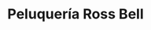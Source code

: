 ---
title: "Peluquería Ross Bell"
url: /talavera-de-la-reina/peluqueria-ross-bell/
shop: Friseur
---
